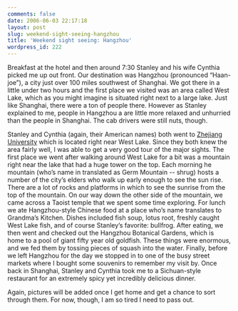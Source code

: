 ```yaml
---
comments: false
date: 2006-06-03 22:17:18
layout: post
slug: weekend-sight-seeing-hangzhou
title: 'Weekend sight seeing: Hangzhou'
wordpress_id: 222
---
```


Breakfast at the hotel and then around 7:30 Stanley and his wife Cynthia picked me up out front. Our destination was Hangzhou (pronounced “Haan-joe”), a city just over 100 miles southwest of Shanghai. We got there in a little under two hours and the first place we visited was an area called West Lake, which as you might imagine is situated right next to a large lake. Just like Shanghai, there were a ton of people there. However as Stanley explained to me, people in Hangzhou a are little more relaxed and unhurried than the people in Shanghai. The cab drivers were still nuts, though.

Stanley and Cynthia (again, their American names) both went to [Zhejiang University](http://www.zju.edu.cn/english/) which is located right near West Lake. Since they both knew the area fairly well, I was able to get a very good tour of the major sights. The first place we went after walking around West Lake for a bit was a mountain right near the lake that had a huge tower on the top. Each morning he mountain (who’s name in translated as Germ Mountain -- shrug) hosts a number of the city’s elders who walk up early enough to see the sun rise. There are a lot of rocks and platforms in which to see the sunrise from the top of the mountain. On our way down the other side of the mountain, we came across a Taoist temple that we spent some time exploring. For lunch we ate Hangzhou-style Chinese food at a place who’s name translates to Grandma’s Kitchen. Dishes included fish soup, lotus root, freshly caught West Lake fish, and of course Stanley’s favorite: bullfrog. After eating, we then went and checked out the Hangzhou Botanical Gardens, which is home to a pool of giant fifty year old goldfish. These things were enormous, and we fed them by tossing pieces of squash into the water. Finally, before we left Hangzhou for the day we stopped in to one of the busy street markets where I bought some souvenirs to remember my visit by. Once back in Shanghai, Stanley and Cynthia took me to a Sichuan-style restaurant for an extremely spicy yet incredibly delicious dinner.

Again, pictures will be added once I get home and get a chance to sort through them. For now, though, I am so tired I need to pass out.
